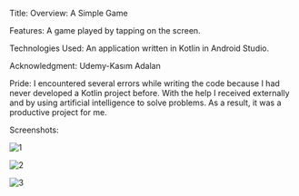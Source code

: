 Title: Overview: A Simple Game

Features: A game played by tapping on the screen.

Technologies Used: An application written in Kotlin in Android Studio.

Acknowledgment: Udemy-Kasım Adalan

Pride: I encountered several errors while writing the code because I had never developed a Kotlin project before. 
With the help I received externally and by using artificial intelligence to solve problems. As a result, it was a productive project for me.

Screenshots: 

![1](https://github.com/Munipp/Game-Kotlin/assets/101807078/94e4ce89-25e6-4d60-8e78-c0e2d2ecb90b)

![2](https://github.com/Munipp/Game-Kotlin/assets/101807078/1ff72e4a-6fc1-4002-b439-e5d6fa0dfa84)

![3](https://github.com/Munipp/Game-Kotlin/assets/101807078/271f1e2e-52d8-4026-90fa-df6437b9a65f)
